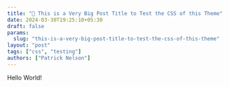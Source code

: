 ```yaml
---
title: "📝 This is a Very Big Post Title to Test the CSS of this Theme"
date: 2024-03-30T19:25:10+05:30
draft: false
params:
  slug: "this-is-a-very-big-post-title-to-test-the-css-of-this-theme"
layout: "post"
tags: ["css", "testing"]
authors: ["Patrick Nelson"]
---
```


Hello World!